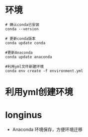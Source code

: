 # 环境
```shell
# 确认conda已安装
conda --version

# 更新conda版本
conda update conda

#更新Anaconda
conda update anaconda

#利用yml文件新建环境
conda env create -f environment.yml
```

# 利用yml创建环境


# longinus
- Anaconda 环境保存，方便环境迁移